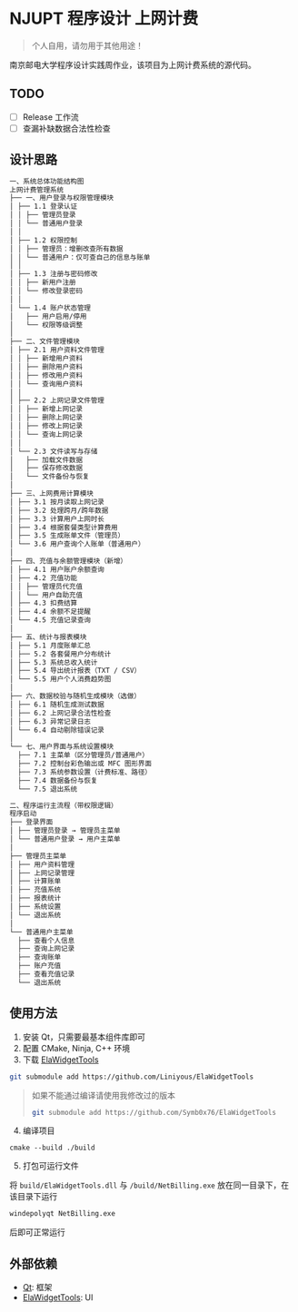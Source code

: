 # NJUPT 程序设计 上网计费

> 个人自用，请勿用于其他用途！

南京邮电大学程序设计实践周作业，该项目为上网计费系统的源代码。

## TODO

-   [ ] Release 工作流
-   [ ] 查漏补缺数据合法性检查

## 设计思路

```txt
一、系统总体功能结构图
上网计费管理系统
├── 一、用户登录与权限管理模块
│ ├── 1.1 登录认证
│ │ ├── 管理员登录
│ │ └── 普通用户登录
│ │
│ ├── 1.2 权限控制
│ │ ├── 管理员：增删改查所有数据
│ │ └── 普通用户：仅可查自己的信息与账单
│ │
│ ├── 1.3 注册与密码修改
│ │ ├── 新用户注册
│ │ └── 修改登录密码
│ │
│ └── 1.4 账户状态管理
│   ├── 用户启用/停用
│   └── 权限等级调整
│
├── 二、文件管理模块
│ ├── 2.1 用户资料文件管理
│ │ ├── 新增用户资料
│ │ ├── 删除用户资料
│ │ ├── 修改用户资料
│ │ └── 查询用户资料
│ │
│ ├── 2.2 上网记录文件管理
│ │ ├── 新增上网记录
│ │ ├── 删除上网记录
│ │ ├── 修改上网记录
│ │ └── 查询上网记录
│ │
│ └── 2.3 文件读写与存储
│   ├── 加载文件数据
│   ├── 保存修改数据
│   └── 文件备份与恢复
│
├── 三、上网费用计算模块
│ ├── 3.1 按月读取上网记录
│ ├── 3.2 处理跨月/跨年数据
│ ├── 3.3 计算用户上网时长
│ ├── 3.4 根据套餐类型计算费用
│ ├── 3.5 生成账单文件（管理员）
│ └── 3.6 用户查询个人账单（普通用户）
│
├── 四、充值与余额管理模块（新增）
│ ├── 4.1 用户账户余额查询
│ ├── 4.2 充值功能
│ │ ├── 管理员代充值
│ │ └── 用户自助充值
│ ├── 4.3 扣费结算
│ ├── 4.4 余额不足提醒
│ └── 4.5 充值记录查询
│
├── 五、统计与报表模块
│ ├── 5.1 月度账单汇总
│ ├── 5.2 各套餐用户分布统计
│ ├── 5.3 系统总收入统计
│ ├── 5.4 导出统计报表（TXT / CSV）
│ └── 5.5 用户个人消费趋势图
│
├── 六、数据校验与随机生成模块（选做）
│ ├── 6.1 随机生成测试数据
│ ├── 6.2 上网记录合法性检查
│ ├── 6.3 异常记录日志
│ └── 6.4 自动剔除错误记录
│
└── 七、用户界面与系统设置模块
  ├── 7.1 主菜单（区分管理员/普通用户）
  ├── 7.2 控制台彩色输出或 MFC 图形界面
  ├── 7.3 系统参数设置（计费标准、路径）
  ├── 7.4 数据备份与恢复
  └── 7.5 退出系统

二、程序运行主流程（带权限逻辑）
程序启动
├── 登录界面
│ ├── 管理员登录 → 管理员主菜单
│ └── 普通用户登录 → 用户主菜单
│
├── 管理员主菜单
│ ├── 用户资料管理
│ ├── 上网记录管理
│ ├── 计算账单
│ ├── 充值系统
│ ├── 报表统计
│ ├── 系统设置
│ └── 退出系统
│
└── 普通用户主菜单
  ├── 查看个人信息
  ├── 查询上网记录
  ├── 查询账单
  ├── 账户充值
  ├── 查看充值记录
  └── 退出系统
```

## 使用方法

1. 安装 Qt，只需要最基本组件库即可
2. 配置 CMake, Ninja, C++ 环境
3. 下载 [ElaWidgetTools](https://github.com/Liniyous/ElaWidgetTools)

```bash
git submodule add https://github.com/Liniyous/ElaWidgetTools
```

> 如果不能通过编译请使用我修改过的版本
>
> ```bash
> git submodule add https://github.com/Symb0x76/ElaWidgetTools
> ```

4. 编译项目

```pwsh
cmake --build ./build
```

5. 打包可运行文件

将 `build/ElaWidgetTools.dll` 与 `/build/NetBilling.exe` 放在同一目录下，在该目录下运行

```cmd
windepolyqt NetBilling.exe
```

后即可正常运行

## 外部依赖

-   [Qt](https://www.qt.io/): 框架
-   [ElaWidgetTools](https://github.com/Liniyous/ElaWidgetTools): UI
